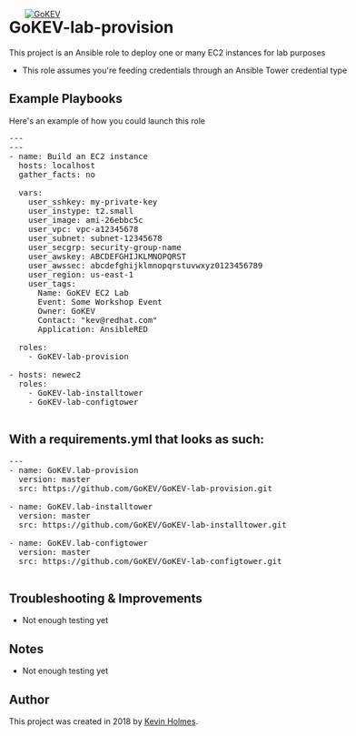 [![GoKEV](http://GoKEV.com/GoKEV200.png)](http://GoKEV.com/)

<div style="position: absolute; top: 40px; left: 200px;">

# GoKEV-lab-provision

This project is an Ansible role to deploy one or many EC2 instances for lab purposes
  - This role assumes you're feeding credentials through an Ansible Tower credential type


## Example Playbooks
Here's an example of how you could launch this role


<pre>---
---
- name: Build an EC2 instance
  hosts: localhost
  gather_facts: no

  vars:
    user_sshkey: my-private-key
    user_instype: t2.small
    user_image: ami-26ebbc5c
    user_vpc: vpc-a12345678
    user_subnet: subnet-12345678
    user_secgrp: security-group-name
    user_awskey: ABCDEFGHIJKLMNOPQRST
    user_awssec: abcdefghijklmnopqrstuvwxyz0123456789
    user_region: us-east-1
    user_tags:
      Name: GoKEV EC2 Lab
      Event: Some Workshop Event
      Owner: GoKEV
      Contact: "kev@redhat.com"
      Application: AnsibleRED

  roles:
    - GoKEV-lab-provision

- hosts: newec2
  roles:
    - GoKEV-lab-installtower
    - GoKEV-lab-configtower

</pre>

## With a requirements.yml that looks as such:

<pre>
---
- name: GoKEV.lab-provision
  version: master
  src: https://github.com/GoKEV/GoKEV-lab-provision.git

- name: GoKEV.lab-installtower
  version: master
  src: https://github.com/GoKEV/GoKEV-lab-installtower.git

- name: GoKEV.lab-configtower
  version: master
  src: https://github.com/GoKEV/GoKEV-lab-configtower.git

</pre>


## Troubleshooting & Improvements

- Not enough testing yet

## Notes

  - Not enough testing yet

## Author

This project was created in 2018 by [Kevin Holmes](http://GoKEV.com/).


